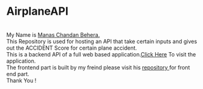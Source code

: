 # AirplaneAPI
<br> My Name is <a href="https://www.linkedin.com/in/manas-chandan-behera-803590199/">Manas Chandan Behera.</a>
<br>This Repository is used for hosting an API that take certain inputs and gives out the ACCIDENT Score for certain plane accident. 
<br>This is a backend API of a full web based application.<a href="https://airplane-check.web.app/">Click Here</a> To visit the application.
<br>The frontend part is built by my freind please visit his <a href="https://github.com/Daim-Nickel-Penny/Airplane_Accident_Severity"> repository </a>for front end part.
<br>Thank You !

